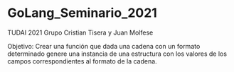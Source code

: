 # GoLang_Seminario_2021
TUDAI 2021
Grupo Cristian Tisera y Juan Molfese

Objetivo: Crear una función que dada una cadena con un formato determinado genere una instancia de una estructura con los valores de los campos correspondientes al formato de la cadena.
